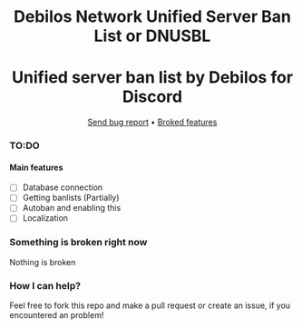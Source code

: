 <div align="center">

  # Debilos Network Unified Server Ban List or DNUSBL
</div>
<div align="center">

  # Unified server ban list by Debilos for Discord
</div>

<div align="center">
  <a href="https://gitlab.com/Developers-of-Debilos-Empire/DNUSBL/-/issues">Send bug report</a>
  •
  <a href="https://gitlab.com/Developers-of-Debilos-Empire/DNUSBL#something-is-broken-right-now">Broked features</a>
</div>

### TO:DO
#### Main features
- [ ] Database connection
- [ ] Getting banlists (Partially)
- [ ] Autoban and enabling this
- [ ] Localization

### Something is broken right now
Nothing is broken

### How I can help?
Feel free to fork this repo and make a pull request or create an issue, if you encountered an problem!
